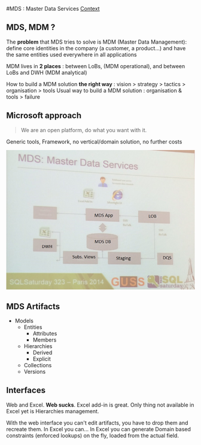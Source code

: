 #MDS : Master Data Services
[Context](https://github.com/Fleid/SQLSat-Paris-2014---DQS-MDS-PreConf/blob/master/README.md)

## MDS, MDM ?
The **problem** that MDS tries to solve is MDM (Master Data Management): define core identities in the company (a customer, a product...) and have the same entities used everywhere in all applications

MDM lives in **2 places** : between LoBs, (MDM operational), and between LoBs and DWH (MDM analytical)

How to build a MDM solution **the right way** : vision > strategy > tactics > organisation > tools
Usual way to build a MDM solution : organisation & tools > failure

## Microsoft approach 
> We are an open platform, do what you want with it.

Generic tools, Framework, no vertical/domain solution, no further costs

<img src="https://github.com/Fleid/SQLSat-Paris-2014---DQS-MDS-PreConf/blob/master/img/MDS1.JPG" width="600">

## MDS Artifacts

- Models
  - Entities
    - Attributes
    - Members
  - Hierarchies
    - Derived
	- Explicit
  - Collections
  - Versions

## Interfaces  

Web and Excel. **Web sucks**. Excel add-in is great. Only thing not available in Excel yet is Hierarchies management.

With the web interface you can't edit artifacts, you have to drop them and recreate them. In Excel you can... In Excel you can generate Domain based constraints (enforced lookups) on the fly, loaded from the actual field.
